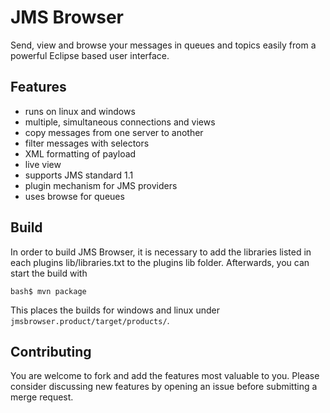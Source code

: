 JMS Browser
===========

Send, view and browse your messages in queues and topics easily from a powerful Eclipse based user interface.

Features
--------
* runs on linux and windows
* multiple, simultaneous connections and views
* copy messages from one server to another
* filter messages with selectors
* XML formatting of payload
* live view
* supports JMS standard 1.1
* plugin mechanism for JMS providers
* uses browse for queues

Build
-----
In order to build JMS Browser, it is necessary to add the libraries listed in each plugins lib/libraries.txt to the plugins lib folder.
Afterwards, you can start the build with

    bash$ mvn package

This places the builds for windows and linux under `jmsbrowser.product/target/products/`.

Contributing
------------
You are welcome to fork and add the features most valuable to you. Please consider discussing new features by opening an issue before submitting a merge request.

